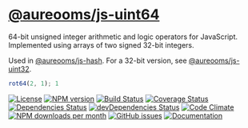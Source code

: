 [@aureooms/js-uint64](https://aureooms.github.io/js-uint64)
==

64-bit unsigned integer arithmetic and logic operators for JavaScript.
Implemented using arrays of two signed 32-bit integers.

Used in [@aureooms/js-hash](https://github.com/aureooms/js-hash).
For a 32-bit version, see [@aureooms/js-uint32](https://github.com/aureooms/js-uint32).

```js
rot64(2, 1); 1
```

[![License](https://img.shields.io/github/license/aureooms/js-uint64.svg?style=flat)](https://raw.githubusercontent.com/aureooms/js-uint64/master/LICENSE)
[![NPM version](https://img.shields.io/npm/v/@aureooms/js-uint64.svg?style=flat)](https://www.npmjs.org/package/@aureooms/js-uint64)
[![Build Status](https://img.shields.io/travis/aureooms/js-uint64.svg?style=flat)](https://travis-ci.org/aureooms/js-uint64)
[![Coverage Status](https://img.shields.io/coveralls/aureooms/js-uint64.svg?style=flat)](https://coveralls.io/r/aureooms/js-uint64)
[![Dependencies Status](https://img.shields.io/david/aureooms/js-uint64.svg?style=flat)](https://david-dm.org/aureooms/js-uint64#info=dependencies)
[![devDependencies Status](https://img.shields.io/david/dev/aureooms/js-uint64.svg?style=flat)](https://david-dm.org/aureooms/js-uint64#info=devDependencies)
[![Code Climate](https://img.shields.io/codeclimate/github/aureooms/js-uint64.svg?style=flat)](https://codeclimate.com/github/aureooms/js-uint64)
[![NPM downloads per month](https://img.shields.io/npm/dm/@aureooms/js-uint64.svg?style=flat)](https://www.npmjs.org/package/@aureooms/js-uint64)
[![GitHub issues](https://img.shields.io/github/issues/aureooms/js-uint64.svg?style=flat)](https://github.com/aureooms/js-uint64/issues)
[![Documentation](https://aureooms.github.io/js-uint64/badge.svg)](https://aureooms.github.io/js-uint64/source.html)
